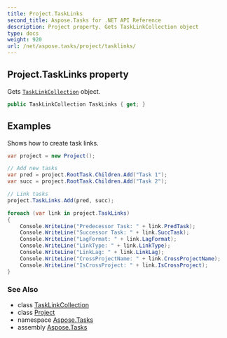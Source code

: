 ```yaml
---
title: Project.TaskLinks
second_title: Aspose.Tasks for .NET API Reference
description: Project property. Gets TaskLinkCollection object
type: docs
weight: 920
url: /net/aspose.tasks/project/tasklinks/
---
```

## Project.TaskLinks property

Gets [`TaskLinkCollection`](../../tasklinkcollection/) object.

```csharp
public TaskLinkCollection TaskLinks { get; }
```

## Examples

Shows how to create task links.

```csharp
var project = new Project();

// Add new tasks
var pred = project.RootTask.Children.Add("Task 1");
var succ = project.RootTask.Children.Add("Task 2");

// Link tasks
project.TaskLinks.Add(pred, succ);

foreach (var link in project.TaskLinks)
{
    Console.WriteLine("Predecessor Task: " + link.PredTask);
    Console.WriteLine("Successor Task: " + link.SuccTask);
    Console.WriteLine("LagFormat: " + link.LagFormat);
    Console.WriteLine("LinkType: " + link.LinkType);
    Console.WriteLine("LinkLag: " + link.LinkLag);
    Console.WriteLine("CrossProjectName: " + link.CrossProjectName);
    Console.WriteLine("IsCrossProject: " + link.IsCrossProject);
}
```

### See Also

* class [TaskLinkCollection](../../tasklinkcollection/)
* class [Project](../)
* namespace [Aspose.Tasks](../../project/)
* assembly [Aspose.Tasks](../../../)


